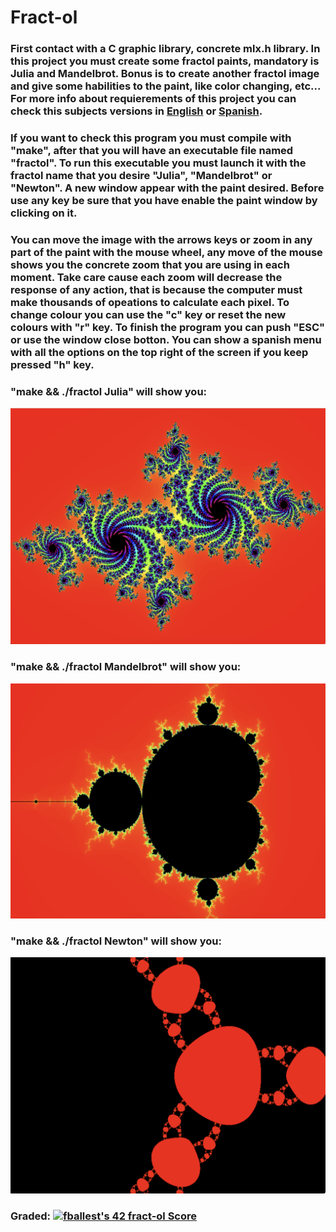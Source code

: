 # Fract-ol

### First contact with a C graphic library, concrete mlx.h library. In this project you must create some fractol paints, mandatory is Julia and Mandelbrot. Bonus is to create another fractol image and give some habilities to the paint, like color changing, etc... For more info about requierements of this project you can check this subjects versions in [English](Subject/en.subject.pdf) or [Spanish](Subject/es.subject.pdf).

### If you want to check this program you must compile with "make", after that you will have an executable file named "fractol". To run this executable you must launch it with the fractol name that you desire "Julia", "Mandelbrot" or "Newton". A new window appear with the paint desired. Before use any key be sure that you have enable the paint window by clicking on it.

### You can move the image with the arrows keys or zoom in any part of the paint with the mouse wheel, any move of the mouse shows you the concrete zoom that you are using in each moment. Take care cause each zoom will decrease the response of any action, that is because the computer must make thousands of opeations to calculate each pixel. To change colour you can use the "c" key or reset the new colours with "r" key. To finish the program you can push "ESC" or use the window close botton. You can show a spanish menu with all the options on the top right of the screen if you keep pressed "h" key.

### "make && ./fractol Julia" will show you:

![](Images/Julia.png)

### "make && ./fractol Mandelbrot" will show you:

![](Images/Mandelbrot.png)

### "make && ./fractol Newton" will show you:

![](Images/Newton.png)

### Graded: [![fballest's 42 fract-ol Score](https://badge42.vercel.app/api/v2/cl45d74de005409l9l5r3ozl6/project/2214342)](https://github.com/JaeSeoKim/badge42)

